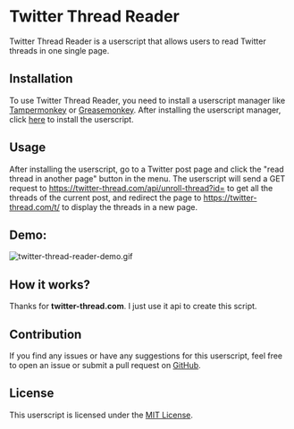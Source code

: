 
# Twitter Thread Reader

Twitter Thread Reader is a userscript that allows users to read Twitter threads in one single page.

## Installation

To use Twitter Thread Reader, you need to install a userscript manager like [Tampermonkey](https://www.tampermonkey.net/) or [Greasemonkey](https://addons.mozilla.org/en-US/firefox/addon/greasemonkey/). After installing the userscript manager, click [here](https://github.com/whywhathow/powertoys4browser/raw/main/js/twitter-thread-reader.js) to install the userscript.

## Usage

After installing the userscript, go to a Twitter post page and click the "read thread in another page" button in the menu. The userscript will send a GET request to https://twitter-thread.com/api/unroll-thread?id=<threadId> to get all the threads of the current post, and redirect the page to https://twitter-thread.com/t/<threadId> to display the threads in a new page.

## Demo:

![twitter-thread-reader-demo.gif](../assets/twitter-thread-reader-demo.gif)



## How it works?

Thanks for **twitter-thread.com**. I just use it api to create this script.

## Contribution

If you find any issues or have any suggestions for this userscript, feel free to open an issue or submit a pull request on [GitHub](https://github.com/whywhathow/powertoys4browser).

## License

This userscript is licensed under the [MIT License](https://github.com/whywhathow/powertoys4browser/blob/main/LICENSE).

